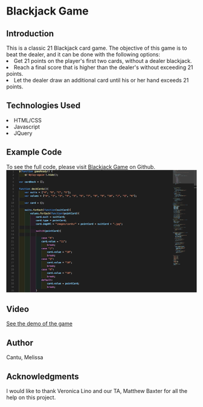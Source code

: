 <h1>Blackjack Game</h1>

<h2>Introduction</h2>
This is a classic 21 Blackjack card game. The objective of this game is to beat the dealer, and it can be done with the following options:

<li>Get 21 points on the player's first two cards, without a dealer blackjack.</li>
<li>Reach a final score that is higher than the dealer's without exceeding 21 points.</li>
<li>Let the dealer draw an additional card until his or her hand exceeds 21 points.</li>


<h2>Technologies Used</h2>
<li>HTML/CSS</li>
<li>Javascript</li>
<li>JQuery</li>


<h2>Example Code</h2>
To see the full code, please visit <a href="https://github.com/melycm/blackjack">Blackjack Game</a> on Github.
<img src="images/codeexample.png" style="width= 30px">


<h2>Video</h2>
<a href="https://www.youtube.com/watch?v=mhv6lPAcnUA" target="_blank">See the demo of the game</a>

<h2>Author</h2>
Cantu, Melissa

<h2>Acknowledgments</h2>
I would like to thank Veronica Lino and our TA, Matthew Baxter for all the help on this project.